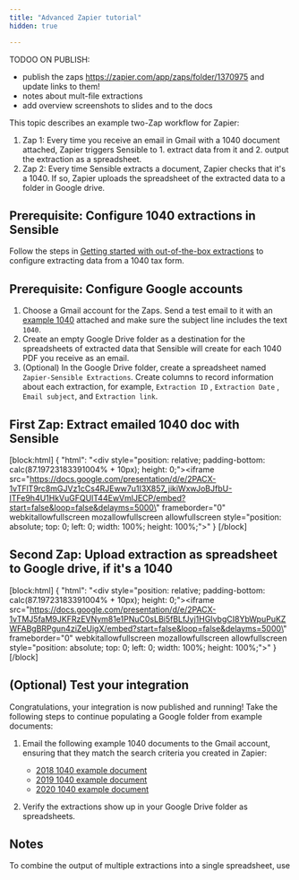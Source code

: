 ```yaml
---
title: "Advanced Zapier tutorial"
hidden: true

---
```


TODOO ON PUBLISH:



- publish the zaps  https://zapier.com/app/zaps/folder/1370975 and update links to them! 
- notes about mult-file extractions
- add overview screenshots to slides and to the docs





This topic describes an example two-Zap workflow for Zapier:

1. Zap 1: Every time you receive an email in Gmail with a 1040 document attached, Zapier triggers Sensible to 1. extract data from it and 2. output the extraction as a spreadsheet.
2. Zap 2: Every time Sensible extracts a document, Zapier checks that it's a 1040. If so, Zapier uploads the spreadsheet of the extracted data to a folder in Google drive.

Prerequisite: Configure 1040 extractions in Sensible
----

Follow the steps in [Getting started with out-of-the-box extractions](doc:excel-quickstart) to configure extracting data from a 1040 tax form. 

Prerequisite: Configure Google accounts
----

1. Choose a Gmail account for the Zaps. Send a test email to it with an [example 1040](https://github.com/sensible-hq/sensible-configuration-library/raw/main/tax_forms/1040/2021/1040_2021_sample.pdf)  attached and make sure the subject line includes the text `1040`.
2. Create an empty Google Drive folder as a destination for the spreadsheets of extracted data that Sensible will create for each 1040 PDF you receive as an email.
3. (Optional) In the Google Drive folder, create a spreadsheet named `Zapier-Sensible Extractions`. Create columns to record information about each extraction, for example, `Extraction ID` , `Extraction Date` , `Email subject`, and `Extraction link`.

First Zap: Extract emailed 1040 doc with Sensible
---



[block:html]
{
  "html": "<div style=\"position: relative; padding-bottom: calc(87.19723183391004% + 10px); height: 0;\"><iframe src=\"https://docs.google.com/presentation/d/e/2PACX-1vTFlT9rc8mGJVz1cCs4RJEww7u1I3X857_jikiWxwJoBJfbU-ITFe9h4U1HkVuGFQUlT44EwVmlJECP/embed?start=false&loop=false&delayms=5000\" frameborder=\"0\" webkitallowfullscreen mozallowfullscreen allowfullscreen style=\"position: absolute; top: 0; left: 0; width: 100%; height: 100%;\"></iframe></div>"
}
[/block]

Second Zap: Upload extraction as spreadsheet to Google drive, if it's a 1040
---



[block:html]
{
  "html": "<div style=\"position: relative; padding-bottom: calc(87.19723183391004% + 10px); height: 0;\"><iframe src=\"https://docs.google.com/presentation/d/e/2PACX-1vTMJ5faM9JKFRzEVNym81e1PNuC0sLBi5fBLfJyj1HGIvbgCI8YbWpuPuKZWFABgBRPgun4ziZeUigX/embed?start=false&loop=false&delayms=5000\" frameborder=\"0\" webkitallowfullscreen mozallowfullscreen allowfullscreen style=\"position: absolute; top: 0; left: 0; width: 100%; height: 100%;\"></iframe></div>"
}
[/block]



(Optional) Test your integration
---

Congratulations, your integration is now published and running! Take the following steps to continue populating a Google folder from example documents:

1. Email the following example 1040 documents to the Gmail account, ensuring that they match the search criteria you created in Zapier:
   - [2018 1040 example document](https://github.com/sensible-hq/sensible-configuration-library/tree/main/tax_forms/1040/2018)
   - [2019 1040 example document](https://github.com/sensible-hq/sensible-configuration-library/tree/main/tax_forms/1040/2019)
   - [2020 1040 example document](https://github.com/sensible-hq/sensible-configuration-library/tree/main/tax_forms/1040/2020)

2. Verify the extractions show up in your Google Drive folder as spreadsheets.

Notes
---

To combine the output of multiple extractions into a single spreadsheet, use 